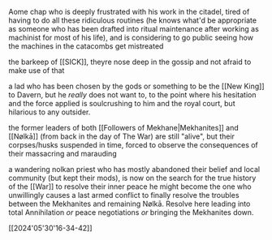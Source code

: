 Aome chap who is deeply frustrated with his work in the citadel, tired of having to do all these ridiculous routines (he knows what'd be appropriate as someone who has been drafted into ritual maintenance after working as machinist for most of his life), and is considering to go public seeing how the machines in the catacombs get mistreated 

the barkeep of [[SICK]], theyre nose deep in the gossip and not afraid to make use of that 

a lad who has been chosen by the gods or something to be the [[New King]] to Davern, but he *really* does not want to, to the point where his hesitation and the force applied is soulcrushing to him and the royal court, but hilarious to any outsider.

the former leaders of both [[Followers of Mekhane|Mekhanites]] and [[Nølkā]] (from back in the day of The War) are still "alive", but their corpses/husks suspended in time, forced to observe the consequences of their massacring and marauding

a wandering nolkan priest who has mostly abandoned their belief and local community (but kept their mods), is now on the search for the true history of the [[War]] to resolve their inner peace
he might become the one who unwillingly causes a last armed conflict to finally resolve the troubles between the Mekhanites and remaining Nølkā. Resolve here leading into total Annihilation *or* peace negotiations *or* bringing the Mekhanites down.

[[2024'05'30'16-34-42]]